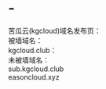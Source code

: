 # -
苦瓜云(kgcloud)域名发布页：
</br>被墙域名：
</br>kgcloud.club：
</br>未被墙域名：
</br>sub.kgcloud.club
</br>easoncloud.xyz
